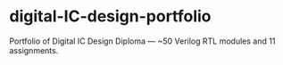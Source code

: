 # digital-IC-design-portfolio
Portfolio of Digital IC Design Diploma — ~50 Verilog RTL modules and 11 assignments.
